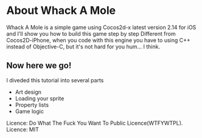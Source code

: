 About Whack A Mole
==================
Whack A Mole is a simple game using Cocos2d-x latest version 2.14 for iOS and I'll show you how to build this game step by step 
Different from Cocos2D-iPhone, when you code with this engine you have to using C++ instead of Objective-C,  but it's not hard
for you hum... I think.

Now here we go!
---------------
I diveded this tutorial into several parts
  - Art design
  - Loading your sprite
  - Property lists
  - Game logic

Licence: Do What The Fuck You Want To Public Licence(WTFYWTPL).
Licence: MIT
